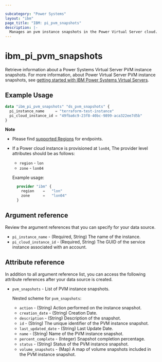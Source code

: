 ```yaml
---

subcategory: "Power Systems"
layout: "ibm"
page_title: "IBM: pi_pvm_snapshots"
description: |-
  Manages an pvm instance snapshots in the Power Virtual Server cloud.
---
```


# ibm_pi_pvm_snapshots
Retrieve information about a Power Systems Virtual Server PVM instance snapshots. For more information, about Power Virtual Server PVM instance snapshots, see [getting started with IBM Power Systems Virtual Servers](https://cloud.ibm.com/docs/power-iaas?topic=power-iaas-getting-started).

## Example Usage

```terraform
data "ibm_pi_pvm_snapshots" "ds_pvm_snapshots" {
  pi_instance_name     = "terraform-test-instance"
  pi_cloud_instance_id = "49fba6c9-23f8-40bc-9899-aca322ee7d5b"
}
```

**Note**
* Please find [supported Regions](https://cloud.ibm.com/apidocs/power-cloud#endpoint) for endpoints.
* If a Power cloud instance is provisioned at `lon04`, The provider level attributes should be as follows:
  * `region` - `lon`
  * `zone` - `lon04`

  Example usage:
  
  ```terraform
    provider "ibm" {
      region    =   "lon"
      zone      =   "lon04"
    }
  ```

## Argument reference
Review the argument references that you can specify for your data source. 

- `pi_instance_name` - (Required, String) The name of the instance.
- `pi_cloud_instance_id` - (Required, String) The GUID of the service instance associated with an account.

## Attribute reference
In addition to all argument reference list, you can access the following attribute references after your data source is created. 

- `pvm_snapshots` - List of PVM instance snapshots.
  
  Nested scheme for `pvm_snapshots`:
  - `action` - (String) Action performed on the instance snapshot.
  - `creation_date` - (String) Creation Date.
  - `description` - (String) Description of the snapshot.
  - `id` - (String) The unique identifier of the PVM instance snapshot.
  - `last_updated_date` - (String) Last Update Date.
  - `name` - (String) Name of the PVM instance snapshot.
  - `percent_complete` - (Integer) Snapshot completion percentage.
  - `status` - (String) Status of the PVM instance snapshot.
  - `volume_snapshots` - (Map) A map of volume snapshots included in the PVM instance snapshot.